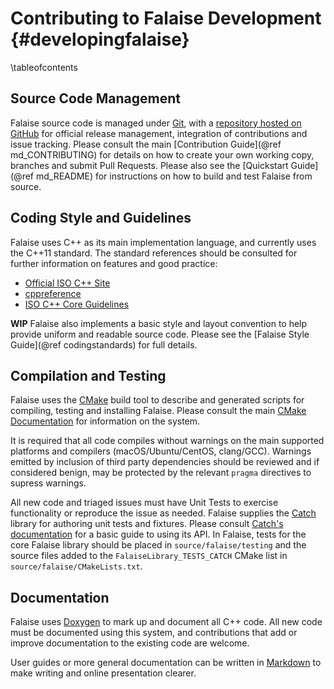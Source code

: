 Contributing to Falaise Development {#developingfalaise}
===================================

\tableofcontents

Source Code Management
----------------------
Falaise source code is managed under [Git](https://git-scm.com), with a
[repository hosted on GitHub](https://github.com/SuperNEMO-DBD/Falaise) for
official release management, integration of contributions and issue tracking.
Please consult the main [Contribution Guide](@ref md_CONTRIBUTING)
for details on how to create your own working copy, branches and submit
Pull Requests. Please also see the [Quickstart Guide](@ref md_README)
for instructions on how to build and test Falaise from source.


Coding Style and Guidelines
---------------------------

Falaise uses C++ as its main implementation language, and currently
uses the C++11 standard. The standard references should be consulted for
further information on features and good practice:

- [Official ISO C++ Site](https://isocpp.org)
- [cppreference](http://en.cppreference.com/w/)
- [ISO C++ Core Guidelines](http://isocpp.github.io/CppCoreGuidelines/CppCoreGuidelines)

**WIP** Falaise also implements a basic style and layout convention
to help provide uniform and readable source code. Please see the
[Falaise Style Guide](@ref codingstandards) for full details.


Compilation and Testing
-----------------------

Falaise uses the [CMake](https://cmake.org) build tool to describe and
generated scripts for compiling, testing and installing Falaise. Please
consult the main [CMake Documentation](https://cmake.org/documentation/) for information
on the system.

It is required that all code compiles without warnings on the main supported
platforms and compilers (macOS/Ubuntu/CentOS, clang/GCC). Warnings emitted by
inclusion of third party dependencies should be reviewed and if considered
benign, may be protected by the relevant `pragma` directives to supress
warnings.

All new code and triaged issues must have Unit Tests to exercise functionality
or reproduce the issue as needed. Falaise supplies the [Catch](https://github.com/philsquared/Catch)
library for authoring unit tests and fixtures. Please consult [Catch's documentation](https://github.com/philsquared/Catch/blob/master/docs)
for a basic guide to using its API. In Falaise, tests for the core
Falaise library should be placed in `source/falaise/testing` and the
source files added to the `FalaiseLibrary_TESTS_CATCH` CMake list in
`source/falaise/CMakeLists.txt`.

Documentation
-------------

Falaise uses [Doxygen](http://www.stack.nl/~dimitri/doxygen/) to mark up
and document all C++ code. All new code must be documented using this
system, and contributions that add or improve documentation to the existing
code are welcome.

User guides or more general documentation can be written in [Markdown](http://www.stack.nl/~dimitri/doxygen/manual/markdown.html)
to make writing and online presentation clearer.

